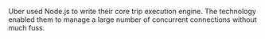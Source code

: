 Uber used Node.js to write their core trip execution engine. The technology enabled them to manage a large number of concurrent connections without much fuss.